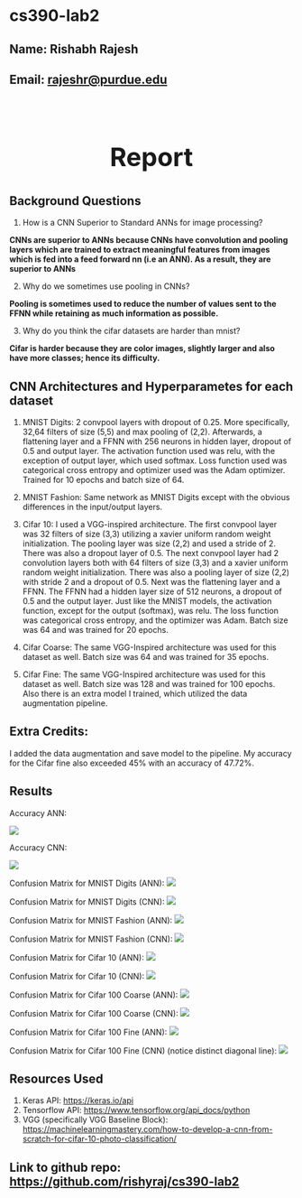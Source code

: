 # cs390-lab2
## Name: Rishabh Rajesh
## Email: rajeshr@purdue.edu

<br>
<h2 style="font-size: 45px"><center>Report</center></h2>

## Background Questions

1. How is a CNN Superior to Standard ANNs for image processing?

**CNNs are superior to ANNs because CNNs have convolution and pooling layers which are trained to extract meaningful features from images which is fed into a feed forward nn (i.e an ANN). As a result, they are superior to ANNs**

2. Why do we sometimes use pooling in CNNs?

**Pooling is sometimes used to reduce the number of values sent to the FFNN while retaining as much information as possible.**

3. Why do you think the cifar datasets are harder than mnist?

**Cifar is harder because they are color images, slightly larger and also have more classes; hence its difficulty.**

## CNN Architectures and Hyperparametes for each dataset

1. MNIST Digits: 2 convpool layers with dropout of 0.25. More specifically, 32,64 filters of size (5,5) and max pooling of (2,2). Afterwards, a flattening layer and a FFNN with 256 neurons in hidden layer, dropout of 0.5 and output layer. The activation function used was relu, with the exception of output layer, which used softmax. Loss function used was categorical cross entropy and optimizer used was the Adam optimizer. Trained for 10 epochs and batch size of 64.

2. MNIST Fashion: Same network as MNIST Digits except with the obvious differences in the input/output layers.

3. Cifar 10: I used a VGG-inspired architecture. The first convpool layer was 32 filters of size (3,3) utilizing a xavier uniform random weight initialization. The pooling layer was size (2,2) and used a stride of 2. There was also a dropout layer of 0.5. The next convpool layer had 2 convolution layers both with 64 filters of size (3,3) and a xavier uniform random weight initialization. There was also a pooling layer of size (2,2) with stride 2 and a dropout of 0.5. Next was the flattening layer and a FFNN. The FFNN had a hidden layer size of 512 neurons, a dropout of 0.5 and the output layer. Just like the MNIST models, the activation function, except for the output (softmax), was relu. The loss function was categorical cross entropy, and the optimizer was Adam. Batch size was 64 and was trained for 20 epochs.

4. Cifar Coarse: The same VGG-Inspired architecture was used for this dataset as well. Batch size was 64 and was trained for 35 epochs.

5. Cifar Fine: The same VGG-Inspired architecture was used for this dataset as well. Batch size was 128 and was trained for 100 epochs. Also there is an extra model I trained, which utilized the data augmentation pipeline.

## Extra Credits:

I added the data augmentation and save model to the pipeline. My accuracy for the Cifar fine also exceeded 45% with an accuracy of 47.72%.

## Results

Accuracy ANN:

<img src="ANN_Accuracy_Plot.png">

Accuracy CNN:

<img src="CNN_Accuracy_Plot.png">

Confusion Matrix for MNIST Digits (ANN):
<img src="heatmaps/ann/mnist_d.png">

Confusion Matrix for MNIST Digits (CNN):
<img src="heatmaps/cnn/mnist_d.png">

Confusion Matrix for MNIST Fashion (ANN):
<img src="heatmaps/ann/mnist_f.png">

Confusion Matrix for MNIST Fashion (CNN):
<img src="heatmaps/cnn/mnist_f.png">

Confusion Matrix for Cifar 10 (ANN):
<img src="heatmaps/ann/cifar_10.png">

Confusion Matrix for Cifar 10 (CNN):
<img src="heatmaps/cnn/cifar_10.png">

Confusion Matrix for Cifar 100 Coarse (ANN):
<img src="heatmaps/ann/cifar_100_c.png">

Confusion Matrix for Cifar 100 Coarse (CNN):
<img src="heatmaps/cnn/cifar_100_c.png">

Confusion Matrix for Cifar 100 Fine (ANN):
<img src="heatmaps/ann/cifar_100_f.png">

Confusion Matrix for Cifar 100 Fine (CNN) (notice distinct diagonal line):
<img src="heatmaps/cnn/cifar_100_f.png">

## Resources Used

1. Keras API: https://keras.io/api
2. Tensorflow API: https://www.tensorflow.org/api_docs/python
3. VGG (specifically VGG Baseline Block): https://machinelearningmastery.com/how-to-develop-a-cnn-from-scratch-for-cifar-10-photo-classification/

## Link to github repo: https://github.com/rishyraj/cs390-lab2
